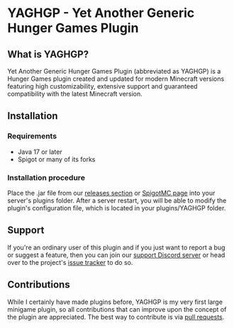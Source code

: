 # YAGHGP - Yet Another Generic Hunger Games Plugin
## What is YAGHGP?
Yet Another Generic Hunger Games Plugin (abbreviated as YAGHGP) is a Hunger Games plugin created and updated for modern Minecraft versions featuring high customizability, extensive support and guaranteed compatibility with the latest Minecraft version.
## Installation
### Requirements
* Java 17 or later
* Spigot or many of its forks
### Installation procedure
Place the .jar file from our [releases section](https://github.com/therealdgrew/AntiAFK/releases) or [SpigotMC page](https://www.spigotmc.org/resources/yaghgp-yet-another-generic-hunger-games-plugin.106792/) into your server's plugins folder. After a server restart, you will be able to modify the plugin's configuration file, which is located in your plugins/YAGHGP folder.
## Support
If you're an ordinary user of this plugin and if you just want to report a bug or suggest a feature, then you can join our [support Discord server](https://discord.gg/Hpj7qEhDEC) or head over to the project's [issue tracker](https://github.com/therealdgrew/YAGHGP/issues) to do so.
## Contributions
While I certainly have made plugins before, YAGHGP is my very first large minigame plugin, so all contributions that can improve upon the concept of the plugin are appreciated. The best way to contribute is via [pull requests](https://github.com/therealdgrew/YAGHGP/pulls).
